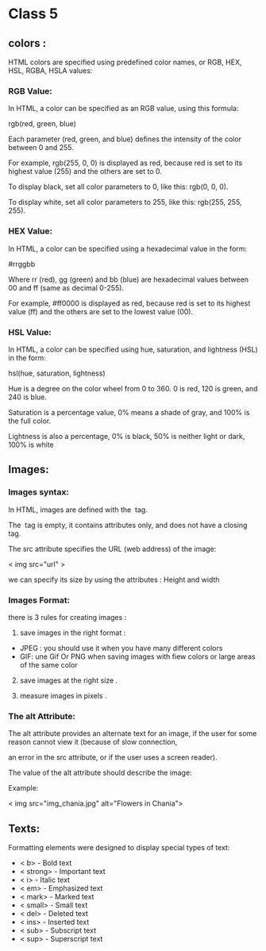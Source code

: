 # Class 5


## colors :

HTML colors are specified using predefined color names, or RGB, HEX, HSL, RGBA, HSLA values:

### RGB Value:

In HTML, a color can be specified as an RGB value, using this formula:

rgb(red, green, blue)

Each parameter (red, green, and blue) defines the intensity of the color between 0 and 255.

For example, rgb(255, 0, 0) is displayed as red, because red is set to its highest value (255) and the others are set to 0.

To display black, set all color parameters to 0, like this: rgb(0, 0, 0).

To display white, set all color parameters to 255, like this: rgb(255, 255, 255).

### HEX Value:

In HTML, a color can be specified using a hexadecimal value in the form:

#rrggbb

Where rr (red), gg (green) and bb (blue) are hexadecimal values between 00 and ff (same as decimal 0-255).

For example, #ff0000 is displayed as red, because red is set to its highest value (ff) and the others are set to the lowest value (00).

### HSL Value:

In HTML, a color can be specified using hue, saturation, and lightness (HSL) in the form:

hsl(hue, saturation, lightness)

Hue is a degree on the color wheel from 0 to 360. 0 is red, 120 is green, and 240 is blue.

Saturation is a percentage value, 0% means a shade of gray, and 100% is the full color.

Lightness is also a percentage, 0% is black, 50% is neither light or dark, 100% is white



## Images:

### Images syntax:

In HTML, images are defined with the <img> tag.

The <img> tag is empty, it contains attributes only, and does not have a closing tag.

The src attribute specifies the URL (web address) of the image:

< img src="url" >

we can specify its size by using the attributes : Height and width 



### Images Format:

there is 3 rules for creating images :

1. save images in the right format :

- JPEG : you should use it when you have many different colors
- GIF: une Gif Or PNG when saving images with fiew colors or large areas of the same color

2. save images at the right size .

3.  measure images in pixels .

### The alt Attribute:

The alt attribute provides an alternate text for an image, if the user for some reason cannot view it (because of slow connection, 

an error in the src attribute, or if the user uses a screen reader).

The value of the alt attribute should describe the image:

Example:

< img src="img_chania.jpg" alt="Flowers in Chania">


## Texts:

Formatting elements were designed to display special types of text:

* < b> - Bold text
* < strong> - Important text
* < i> - Italic text
* < em> - Emphasized text
* < mark> - Marked text
* < small> - Small text
* < del> - Deleted text
* < ins> - Inserted text
* < sub> - Subscript text
* < sup> - Superscript text
